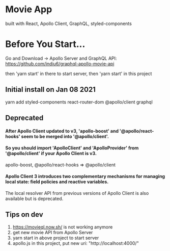 # Movie App

built with React, Apollo Client, GraphQL, styled-components

# Before You Start...

Go and Download -> Apollo Server and GraphQL API: https://github.com/indiu6/graphql-apollo-movie-api

then 'yarn start' in there to start server,
then 'yarn start' in this project

## Initial install on Jan 08 2021

yarn add styled-components
react-router-dom
@apollo/client
graphql

## Deprecated

#### After Apollo Client updated to v3, 'apollo-boost' and '@apollo/react-hooks' seem to be merged into '@apollo/client'.

#### So you should import 'ApolloClient' and 'ApolloProvider' from '@apollo/client' if your Apollo Client is v3.

apollo-boost, @apollo/react-hooks => @apollo/client

#### Apollo Client 3 introduces two complementary mechanisms for managing local state: field policies and reactive variables.

The local resolver API from previous versions of Apollo Client is also available but is deprecated.

## Tips on dev

1. https://movieql.now.sh/ is not working anymore
2. get new movie API from Apollo Server
3. yarn start in above project to start server
4. apollo.js in this project, put new uri: "http://localhost:4000/"
